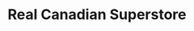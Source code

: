 ---
title: "Real Canadian Superstore"
url: /airdrie/real-canadian-superstore-veterans-boulevard-ne/
shop: alcohol
---